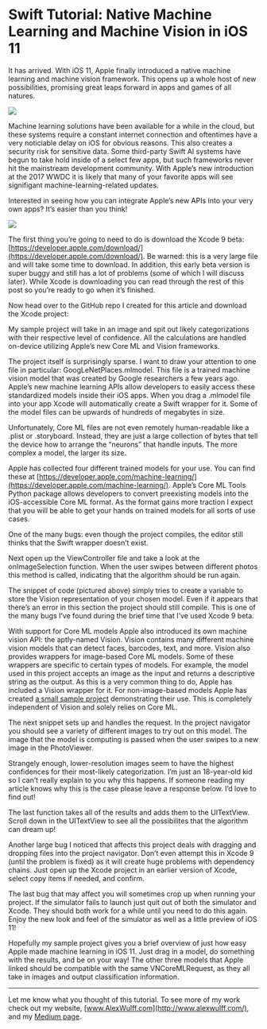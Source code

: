 # Swift Tutorial: Native Machine Learning and Machine Vision in iOS 11

It has arrived. With iOS 11, Apple finally introduced a native machine learning
and machine vision framework. This opens up a whole host of new possibilities,
promising great leaps forward in apps and games of all natures.

![](https://cdn-images-1.medium.com/max/1600/1*OZNZMNqqJYqH-LpNFYKI3w.png)

Machine learning solutions have been available for a while in the cloud, but
these systems require a constant internet connection and oftentimes have a very
noticiable delay on iOS for obvious reasons. This also creates a security risk
for sensitive data. Some third-party Swift AI systems have begun to take hold
inside of a select few apps, but such frameworks never hit the mainstream
development community. With Apple’s new introduction at the 2017 WWDC it is
likely that many of your favorite apps will see signifigant
machine-learning-related updates.

Interested in seeing how you can integrate Apple’s new APIs into your very own
apps? It’s easier than you think!

![](https://cdn-images-1.medium.com/max/1600/1*fI3VsBMqXglx0S0tU6R1tg.png)

The first thing you’re going to need to do is download the Xcode 9 beta:
[https://developer.apple.com/download/](https://developer.apple.com/download/).
Be warned: this is a very large file and will take some time to download. In
addition, this early beta version is super buggy and still has a lot of problems
(some of which I will discuss later). While Xcode is downloading you can read
through the rest of this post so you’re ready to go when it’s finished.

Now head over to the GitHub repo I created for this article and download the
Xcode project:

My sample project will take in an image and spit out likely categorizations with
their respective level of confidence. All the calculations are handled on-device
utilizing Apple’s new Core ML and Vision frameworks.

The project itself is surprisingly sparse. I want to draw your attention to one
file in particular: GoogLeNetPlaces.mlmodel. This file is a trained machine
vision model that was created by Google researchers a few years ago. Apple’s new
machine learning APIs allow developers to easily access these standardized
models inside their iOS apps. When you drag a .mlmodel file into your app Xcode
will automatically create a Swift wrapper for it. Some of the model files can be
upwards of hundreds of megabytes in size.

Unfortunately, Core ML files are not even remotely human-readable like a .plist
or .storyboard. Instead, they are just a large collection of bytes that tell the
device how to arrange the “neurons” that handle inputs. The more complex a
model, the larger its size.

Apple has collected four different trained models for your use. You can find
these at
[https://developer.apple.com/machine-learning/](https://developer.apple.com/machine-learning/).
Apple’s Core ML Tools Python package allows developers to convert preexisting
models into the iOS-accessible Core ML format. As the format gains more traction
I expect that you will be able to get your hands on trained models for all sorts
of use cases.

<span class="figcaption_hack">One of the many bugs: even though the project compiles, the editor still thinks
that the Swift wrapper doesn’t exist.</span>

Next open up the ViewController file and take a look at the onImageSelection
function. When the user swipes between different photos this method is called,
indicating that the algorithm should be run again.

The snippet of code (pictured above) simply tries to create a variable to store
the Vision representation of your chosen model. Even if it appears that there’s
an error in this section the project should still compile. This is one of the
many bugs I’ve found during the brief time that I’ve used Xcode 9 beta.

With support for Core ML models Apple also introduced its own machine vision
API: the aptly-named Vision. Vision contains many different machine vision
models that can detect faces, barcodes, text, and more. Vision also provides
wrappers for image-based Core ML models. Some of these wrappers are specific to
certain types of models. For example, the model used in this project accepts an
image as the input and returns a descriptive string as the output. As this is a
very common thing to do, Apple has included a Vision wrapper for it. For
non-image-based models Apple has created [a small sample
project](https://developer.apple.com/documentation/coreml/integrating_a_core_ml_model_into_your_app)
demonstrating their use. This is completely independent of Vision and solely
relies on Core ML.

The next snippet sets up and handles the request. In the project navigator you
should see a variety of different images to try out on this model. The image
that the model is computing is passed when the user swipes to a new image in the
PhotoViewer.

Strangely enough, lower-resolution images seem to have the highest confidences
for their most-likely categorization. I’m just an 18-year-old kid so I can’t
really explain to you why this happens. If someone reading my article knows why
this is the case please leave a response below. I’d love to find out!

The last function takes all of the results and adds them to the UITextView.
Scroll down in the UITextView to see all the possibilites that the algorithm can
dream up!

Another large bug I noticed that affects this project deals with dragging and
dropping files into the project navigator. Don’t even attempt this in Xcode 9
(until the problem is fixed) as it will create huge problems with dependency
chains. Just open up the Xcode project in an earlier version of Xcode, select
copy items if needed, and confirm.

The last bug that may affect you will sometimes crop up when running your
project. If the simulator fails to launch just quit out of both the simulator
and Xcode. They should both work for a while until you need to do this again.
Enjoy the new look and feel of the simulator as well as a little preview of iOS
11!

Hopefully my sample project gives you a brief overview of just how easy Apple
made machine learning in iOS 11. Just drag in a model, do something with the
results, and be on your way! The other three models that Apple linked should be
compatible with the same VNCoreMLRequest, as they all take in images and output
classification information.

*****

Let me know what you thought of this tutorial. To see more of my work check out
my website, [www.AlexWulff.com](http://www.alexwulff.com/), and my [Medium
page](https://medium.com/@Alex_Wulff).
